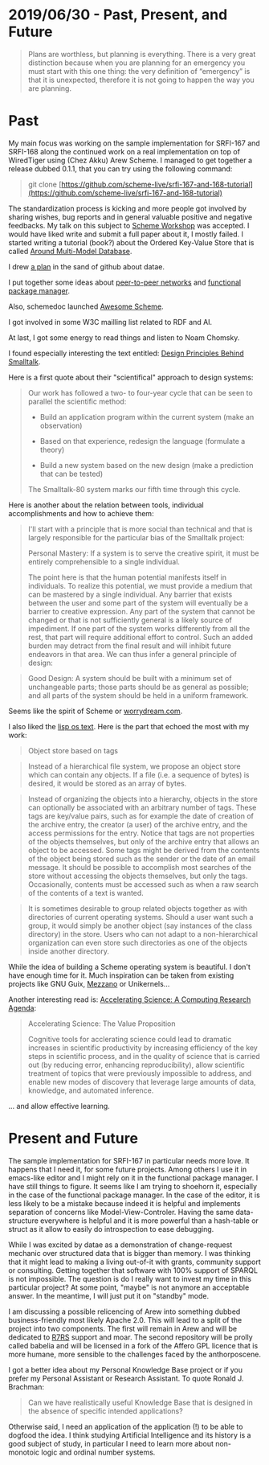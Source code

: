 # 2019/06/30 - Past, Present, and Future

> Plans are worthless, but planning is everything. There is a very
> great distinction because when you are planning for an emergency you
> must start with this one thing: the very definition of “emergency”
> is that it is unexpected, therefore it is not going to happen the
> way you are planning.

# Past

My main focus was working on the sample implementation for SRFI-167
and SRFI-168 along the continued work on a real implementation on top
of WiredTiger using (Chez Akku) Arew Scheme. I managed to get together
a release dubbed 0.1.1, that you can try using the following command:

> git clone [https://github.com/scheme-live/srfi-167-and-168-tutorial](https://github.com/scheme-live/srfi-167-and-168-tutorial)

The standardization process is kicking and more people got involved by
sharing wishes, bug reports and in general valuable positive and
negative feedbacks. My talk on this subject to [Scheme
Workshop](https://icfp19.sigplan.org/track/scheme-2019-papers) was
accepted. I would have liked write and submit a full paper about it, I
mostly failed. I started writing a tutorial (book?) about the Ordered
Key-Value Store that is called [Around Multi-Model
Database](/around.20190624v1.pdf).

I drew [a
plan](https://github.com/awesome-data-distribution/datae/issues) in
the sand of github about datae.

I put together some ideas about [peer-to-peer
networks](https://github.com/scheme-live/peer-to-peer-network) and
[functional package manager](https://github.com/scheme-live/sin).

Also, schemedoc launched [Awesome
Scheme](https://github.com/schemedoc/awesome-scheme/).

I got involved in some W3C mailling list related to RDF and AI.

At last, I got some energy to read things and listen to Noam Chomsky.

I found especially interesting the text entitled: [Design Principles
Behind
Smalltalk](https://www.cs.virginia.edu/~evans/cs655/readings/smalltalk.html).

Here is a first quote about their "scientifical" approach to design
systems:

> Our work has followed a two- to four-year cycle that can be seen to
> parallel the scientific method:
>
> - Build an application program within the current system (make an
>   observation)
>
> - Based on that experience, redesign the language (formulate a
>   theory)
>
> - Build a new system based on the new design (make a prediction that
>   can be tested)
>
> The Smalltalk-80 system marks our fifth time through this cycle.

Here is another about the relation between tools, individual
accomplishments and how to achieve them:

> I'll start with a principle that is more social than technical and
> that is largely responsible for the particular bias of the Smalltalk
> project:
>
> Personal Mastery: If a system is to serve the creative spirit, it
> must be entirely comprehensible to a single individual.
>
> The point here is that the human potential manifests itself in
> individuals. To realize this potential, we must provide a medium
> that can be mastered by a single individual. Any barrier that exists
> between the user and some part of the system will eventually be a
> barrier to creative expression. Any part of the system that cannot
> be changed or that is not sufficiently general is a likely source of
> impediment. If one part of the system works differently from all the
> rest, that part will require additional effort to control. Such an
> added burden may detract from the final result and will inhibit
> future endeavors in that area. We can thus infer a general principle
> of design:

> Good Design: A system should be built with a minimum set of
> unchangeable parts; those parts should be as general as possible;
> and all parts of the system should be held in a uniform framework.

Seems like the spirit of Scheme or [worrydream.com](http://worrydream.com/).

I also liked the [lisp os
text](http://metamodular.com/Common-Lisp/lispos.html). Here is the
part that echoed the most with my work:

> Object store based on tags

> Instead of a hierarchical file system, we propose an object store
> which can contain any objects. If a file (i.e. a sequence of bytes)
> is desired, it would be stored as an array of bytes.

> Instead of organizing the objects into a hierarchy, objects in the
> store can optionally be associated with an arbitrary number of
> tags. These tags are key/value pairs, such as for example the date
> of creation of the archive entry, the creator (a user) of the
> archive entry, and the access permissions for the entry. Notice that
> tags are not properties of the objects themselves, but only of the
> archive entry that allows an object to be accessed. Some tags might
> be derived from the contents of the object being stored such as the
> sender or the date of an email message. It should be possible to
> accomplish most searches of the store without accessing the objects
> themselves, but only the tags. Occasionally, contents must be
> accessed such as when a raw search of the contents of a text is
> wanted.

> It is sometimes desirable to group related objects together as with
> directories of current operating systems. Should a user want such a
> group, it would simply be another object (say instances of the class
> directory) in the store. Users who can not adapt to a
> non-hierarchical organization can even store such directories as one
> of the objects inside another directory.

While the idea of building a Scheme operating system is beautiful.  I
don't have enough time for it. Much inspiration can be taken from
existing projects like GNU Guix,
[Mezzano](https://github.com/froggey/Mezzano) or Unikernels...

Another interesting read is: [Accelerating Science: A Computing
Research
Agenda](https://cra.org/ccc/wp-content/uploads/sites/2/2016/02/Accelerating-Science-Whitepaper-CCC-Final2.pdf):

> Accelerating Science: The Value Proposition
>
> Cognitive tools for acclerating science could lead to dramatic
> increases in scientific productivity by increasing efficiency of the
> key steps in scientific process, and in the quality of science that
> is carried out (by reducing error, enhancing reproducibility), allow
> scientific treatment of topics that were previously impossible to
> address, and enable new modes of discovery that leverage large
> amounts of data, knowledge, and automated inference.

... and allow effective learning.

# Present and Future

The sample implementation for SRFI-167 in particular needs more love.
It happens that I need it, for some future projects. Among others I
use it in emacs-like editor and I might rely on it in the functional
package manager. I have still things to figure.  It seems like I am
trying to shoehorn it, especially in the case of the functional
package manager. In the case of the editor, it is less likely to be a
mistake because indeed it is helpful and implements separation of
concerns like Model-View-Controler. Having the same data-structure
everywhere is helpful and it is more powerful than a hash-table or
struct as it allow to easily do introspection to ease debugging.

While I was excited by datae as a demonstration of change-request
mechanic over structured data that is bigger than memory. I was
thinking that it might lead to making a living out-of-it with grants,
community support or consulting. Getting together that software with
100% support of SPARQL is not impossible. The question is do I really
want to invest my time in this particular project?  At some point,
"maybe" is not anymore an acceptable answer. In the meantime, I will
just put it on "standby" mode.

I am discussing a possible relicencing of Arew into something dubbed
business-friendly most likely Apache 2.0. This will lead to a split of
the project into two components. The first will remain in Arew and
will be dedicated to [R7RS](https://r7rs.org) support and moar.  The
second repository will be prolly called babelia and will be licensed
in a fork of the Affero GPL licence that is more humane, more sensible
to the challenges faced by the anthorposcene.

I got a better idea about my Personal Knowledge Base project or if you
prefer my Personal Assistant or Research Assistant. To quote Ronald
J. Brachman:

> Can we have realistically useful Knowledge Base that is designed in
> the absence of specific intended applications?

Otherwise said, I need an application of the application (!) to be
able to dogfood the idea. I think studying Artificial Intelligence and
its history is a good subject of study, in particular I need to learn
more about non-monotoic logic and ordinal number systems.
